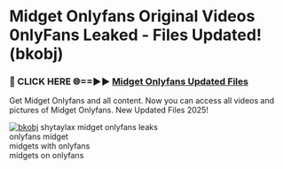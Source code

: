 # Midget Onlyfans Original Videos 0nlyFans Leaked - Files Updated! (bkobj)

<h3>🔴 CLICK HERE 🌐==►► <a href="https://best4dudes.click/HH4t6V" rel="nofollow">Midget Onlyfans Updated Files</a></h3>

Get Midget Onlyfans and all content. Now you can access all videos and pictures of Midget Onlyfans. New Updated Files 2025!

[![bkobj](https://github.com/user-attachments/assets/8c521d6e-e6e3-4a75-9320-d58ab9d79d5b)](https://best4dudes.click/HH4t6V)
shytaylax midget onlyfans leaks<br>
onlyfans midget<br>
midgets with onlyfans<br>
midgets on onlyfans